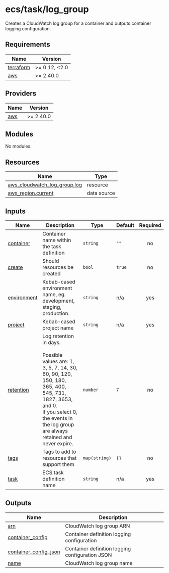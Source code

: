 # ecs/task/log_group

Creates a CloudWatch log group for a container and outputs container logging configuration.

<!-- BEGIN_TF_DOCS -->
## Requirements

| Name | Version |
|------|---------|
| <a name="requirement_terraform"></a> [terraform](#requirement\_terraform) | >= 0.12, <2.0 |
| <a name="requirement_aws"></a> [aws](#requirement\_aws) | >= 2.40.0 |

## Providers

| Name | Version |
|------|---------|
| <a name="provider_aws"></a> [aws](#provider\_aws) | >= 2.40.0 |

## Modules

No modules.

## Resources

| Name | Type |
|------|------|
| [aws_cloudwatch_log_group.log](https://registry.terraform.io/providers/hashicorp/aws/latest/docs/resources/cloudwatch_log_group) | resource |
| [aws_region.current](https://registry.terraform.io/providers/hashicorp/aws/latest/docs/data-sources/region) | data source |

## Inputs

| Name | Description | Type | Default | Required |
|------|-------------|------|---------|:--------:|
| <a name="input_container"></a> [container](#input\_container) | Container name within the task definition | `string` | `""` | no |
| <a name="input_create"></a> [create](#input\_create) | Should resources be created | `bool` | `true` | no |
| <a name="input_environment"></a> [environment](#input\_environment) | Kebab-cased environment name, eg. development, staging, production. | `string` | n/a | yes |
| <a name="input_project"></a> [project](#input\_project) | Kebab-cased project name | `string` | n/a | yes |
| <a name="input_retention"></a> [retention](#input\_retention) | Log retention in days.<br><br>    Possible values are: 1, 3, 5, 7, 14, 30, 60, 90, 120, 150, 180, 365, 400, 545, 731, 1827, 3653, and 0.<br>    If you select 0, the events in the log group are always retained and never expire. | `number` | `7` | no |
| <a name="input_tags"></a> [tags](#input\_tags) | Tags to add to resources that support them | `map(string)` | `{}` | no |
| <a name="input_task"></a> [task](#input\_task) | ECS task definition name | `string` | n/a | yes |

## Outputs

| Name | Description |
|------|-------------|
| <a name="output_arn"></a> [arn](#output\_arn) | CloudWatch log group ARN |
| <a name="output_container_config"></a> [container\_config](#output\_container\_config) | Container definition logging configuration |
| <a name="output_container_config_json"></a> [container\_config\_json](#output\_container\_config\_json) | Container definition logging configuration JSON |
| <a name="output_name"></a> [name](#output\_name) | CloudWatch log group name |
<!-- END_TF_DOCS -->
